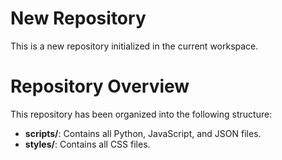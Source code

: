 # New Repository

This is a new repository initialized in the current workspace.

# Repository Overview

This repository has been organized into the following structure:

- **scripts/**: Contains all Python, JavaScript, and JSON files.
- **styles/**: Contains all CSS files.